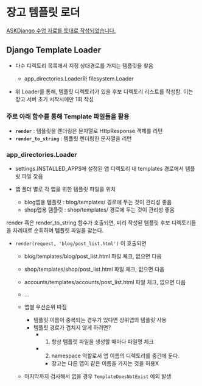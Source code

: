 # 장고 템플릿 로더

[ASKDjango 수업 자료를 토대로 작성되었습니다.](https://nomade.kr/vod/django/17/)

## Django Template Loader

- 다수 디렉토리 목록에서 지정 상대경로를 가지는 템플릿을 찾음
  - app_directories.Loader와 filesystem.Loader

- 위 Loader를 통해, 템플릿 디렉토리가 있을 후보 디렉토리 리스트를 작성함. 이는 장고 서버 초기 시작시에만 1회 작성

### 주로 아래 함수를 통해 Template 파일들을 활용

- <b>`render`</b> : 템플릿을 렌더링은 문자열로 HttpResponse 객체를 리턴
- <b>`render_to_string`</b> : 템플릿 렌더링한 문자열을 리턴

### app_directories.Loader

- settings.INSTALLED_APPS에 설정된 앱 디렉토리 내 templates 경로에서 템플릿 파일 찾음

- 앱 폴더 별로 각 앱을 위한 템플릿 파일을 위치
  - blog앱용 템플릿 : blog/templates/ 경로에 두는 것이 관리성 좋음
  - shop앱용 템플릿 : shop/templates/ 경로에 두는 것이 관리성 좋음


render 혹은 render_to_string 함수가 호출되면, 미리 작성된 템플릿 후보 디렉토리들을 차례대로 순회하며 템플릿 파일을 찾는다.

- `render(request, 'blog/post_list.html')` 이 호출되면
  - blog/templates/blog/post_list.html 파일 체크, 없으면 다음
  - shop/templates/shop/post_list.html 파일 체크, 없으면 다음
  - accounts/templates/accounts/post_list.html 파일 체크, 없으면 다음
  - ...
  - 앱별 우선순위 따짐
    - 템플릿 이름이 중복되는 경우가 있다면 상위앱의 템플릿 사용
    - 템플릿 경로가 겹치지 않게 하려면?
      - 1. 항상 템플릿 파일을 생성할 때마다 파일명 체크
      - 2. namespace 역할로서 앱 이름의 디렉토리를 중간에 둔다. 
        - 장고는 다른 앱이 같은 이름을 가지는 것을 허용X

  - 마지막까지 검사해서 없을 경우 `TemplateDoesNotExist` 예외 발생
